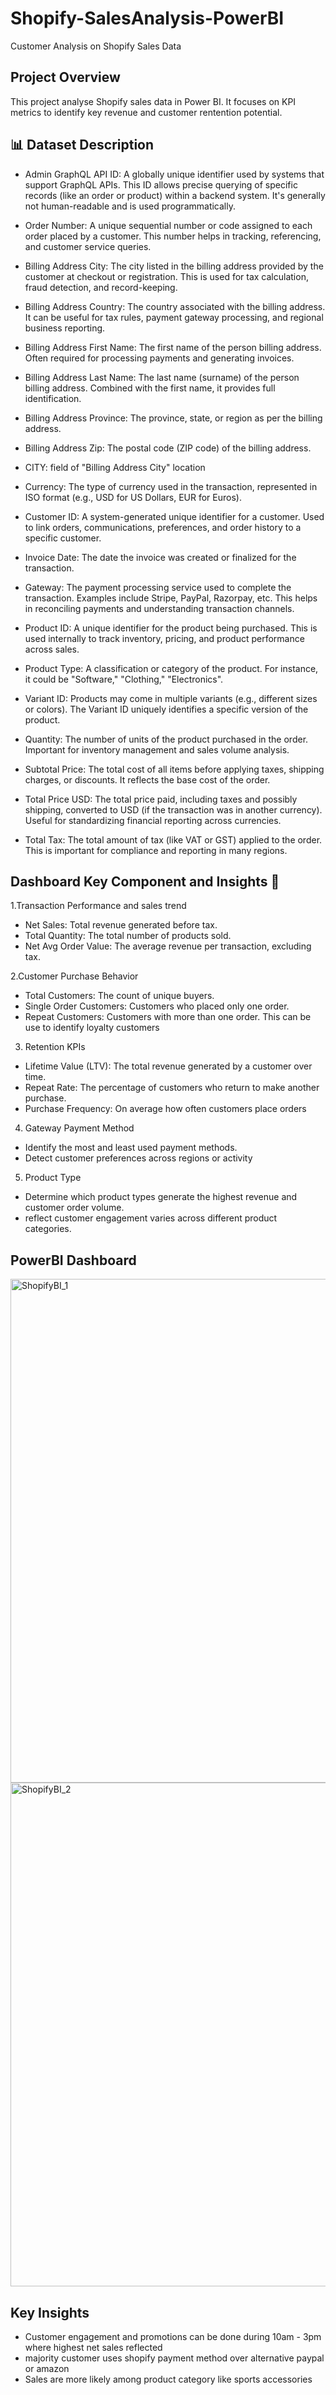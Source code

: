 # Shopify-SalesAnalysis-PowerBI
Customer Analysis on Shopify Sales Data



## Project Overview

This project analyse Shopify sales data in Power BI. It focuses on KPI metrics to identify key revenue and customer rentention potential.





## 📊 Dataset Description

- Admin GraphQL API ID:
A globally unique identifier used by systems that support GraphQL APIs. This ID allows precise querying of specific records (like an order or product) within a backend system. It's generally not human-readable and is used programmatically.

- Order Number:
A unique sequential number or code assigned to each order placed by a customer. This number helps in tracking, referencing, and customer service queries. 

- Billing Address City:
The city listed in the billing address provided by the customer at checkout or registration. This is used for tax calculation, fraud detection, and record-keeping.

- Billing Address Country:
The country associated with the billing address. It can be useful for tax rules, payment gateway processing, and regional business reporting.

- Billing Address First Name:
The first name of the person  billing address. Often required for processing payments and generating invoices.

- Billing Address Last Name:
The last name (surname) of the person billing address. Combined with the first name, it provides full identification.

- Billing Address Province:
The province, state, or region as per the billing address.

- Billing Address Zip:
The postal code (ZIP code) of the billing address. 

- CITY:
field of "Billing Address City" location

- Currency:
The type of currency used in the transaction, represented in ISO format (e.g., USD for US Dollars, EUR for Euros).

- Customer ID:
A system-generated unique identifier for a customer. Used to link orders, communications, preferences, and order history to a specific customer.

- Invoice Date:
The date the invoice was created or finalized for the transaction. 

- Gateway:
The payment processing service used to complete the transaction. Examples include Stripe, PayPal, Razorpay, etc. This helps in reconciling payments and understanding transaction channels.

- Product ID:
A unique identifier for the product being purchased. This is used internally to track inventory, pricing, and product performance across sales.

- Product Type:
A classification or category of the product. For instance, it could be "Software," "Clothing," "Electronics".

- Variant ID:
Products may come in multiple variants (e.g., different sizes or colors). The Variant ID uniquely identifies a specific version of the product.

- Quantity:
The number of units of the product purchased in the order. Important for inventory management and sales volume analysis.

- Subtotal Price:
The total cost of all items before applying taxes, shipping charges, or discounts. It reflects the base cost of the order.

- Total Price USD: 
The total price paid, including taxes and possibly shipping, converted to USD (if the transaction was in another currency). Useful for standardizing financial reporting across currencies.

- Total Tax:
The total amount of tax (like VAT or GST) applied to the order. This is important for compliance and reporting in many regions.




## Dashboard Key Component and Insights 🚀

1.Transaction Performance and sales trend 
- Net Sales: Total revenue generated before tax.
- Total Quantity: The total number of products sold.
- Net Avg Order Value: The average revenue per transaction, excluding tax.


2.Customer Purchase Behavior
- Total Customers: The count of unique buyers.
- Single Order Customers: Customers who placed only one order.
- Repeat Customers: Customers with more than one order. This can be use to identify loyalty customers

3. Retention KPIs
- Lifetime Value (LTV): The total revenue generated by a customer over time.
- Repeat Rate: The percentage of customers who return to make another purchase.
- Purchase Frequency: On average how often customers place orders


4. Gateway Payment Method
- Identify the most and least used payment methods.
- Detect customer preferences across regions or activity 

5. Product Type
- Determine which product types generate the highest revenue and customer order volume.
- reflect customer engagement varies across different product categories.


## PowerBI Dashboard


<img width="1380" height="806" alt="ShopifyBI_1" src="https://github.com/user-attachments/assets/66f12952-bd9b-432b-adc2-5294df99c4c6" />



<img width="1372" height="806" alt="ShopifyBI_2" src="https://github.com/user-attachments/assets/942a4796-848a-4856-8604-6fa9c42f8629" />


## Key Insights

- Customer engagement and promotions can be done during 10am - 3pm where highest net sales reflected
- majority customer uses shopify payment method over alternative paypal or amazon
- Sales are more likely among product category like sports accessories 


